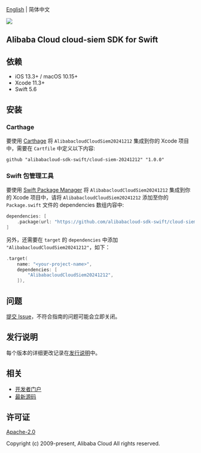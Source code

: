 [English](README.md) | 简体中文

![](https://aliyunsdk-pages.alicdn.com/icons/AlibabaCloud.svg)

## Alibaba Cloud cloud-siem SDK for Swift

## 依赖

- iOS 13.3+ / macOS 10.15+
- Xcode 11.3+
- Swift 5.6

## 安装

### Carthage

要使用 [Carthage](https://github.com/Carthage/Carthage) 将 `AlibabacloudCloudSiem20241212` 集成到你的 Xcode 项目中，需要在 `Cartfile` 中定义以下内容:

```ogdl
github "alibabacloud-sdk-swift/cloud-siem-20241212" "1.0.0"
```

### Swift 包管理工具

要使用 [Swift Package Manager](https://swift.org/package-manager/) 将 `AlibabacloudCloudSiem20241212` 集成到你的 Xcode 项目中，请将 `AlibabacloudCloudSiem20241212` 添加至你的 `Package.swift` 文件的 dependencies 数组内容中:

```swift
dependencies: [
    .package(url: "https://github.com/alibabacloud-sdk-swift/cloud-siem-20241212.git", from: "1.0.0")
]
```

另外，还需要在 `target` 的 `dependencies` 中添加 `"AlibabacloudCloudSiem20241212"`，如下：

```swift
.target(
    name: "<your-project-name>",
    dependencies: [
        "AlibabacloudCloudSiem20241212",
    ]),
```

## 问题

[提交 Issue](https://github.com/alibabacloud-sdk-swift/cloud-siem-20241212/issues/new)，不符合指南的问题可能会立即关闭。

## 发行说明

每个版本的详细更改记录在[发行说明](./ChangeLog.txt)中。

## 相关

* [开发者门户](https://next.api.aliyun.com/home)
* [最新源码](https://github.com/alibabacloud-sdk-swift/cloud-siem-20241212)

## 许可证

[Apache-2.0](http://www.apache.org/licenses/LICENSE-2.0)

Copyright (c) 2009-present, Alibaba Cloud All rights reserved.
